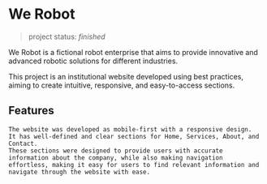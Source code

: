 # We Robot

> project status: *finished*

We Robot is a fictional robot enterprise that aims to provide innovative and advanced robotic solutions for different industries. 

This project is an institutional website developed using best practices, aiming to create intuitive, responsive, and easy-to-access sections.

## Features
```
The website was developed as mobile-first with a responsive design. 
It has well-defined and clear sections for Home, Services, About, and Contact. 
These sections were designed to provide users with accurate information about the company, while also making navigation effortless, making it easy for users to find relevant information and navigate through the website with ease.
```
